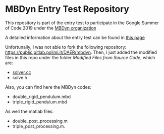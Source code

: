 # MBDyn Entry Test Repository

This repository is part of the entry test to participate in the Google Summer of Code 2019 under the [MBDyn organization](https://www.mbdyn.org/)

A detailed information about the entry test can be found in [this page](https://eriveltongualter.github.io/GSoC2019-MBDyn/)

Unfortunally, I was not able to fork the following repository: https://public.gitlab.polimi.it/DAER/mbdyn. Then, I just added the modified files in this repo under the folder *Modified Files from Source Code*, which are:

- [solver.cc](https://github.com/EriveltonGualter/GSoC-MBDyn/commit/3582a845d3133deedb3e62f9dda9e9b404be7a1c#diff-cb0347a506f52a82f475c5562c82ab5c)
- solve.h

Also, you can find here the MBDyn codes:

- double_rigid_pendulum.mbd
- triple_rigid_pendulum.mbd

As well the matlab files:

- double_post_processing.m
- triple_post_processing.m.

